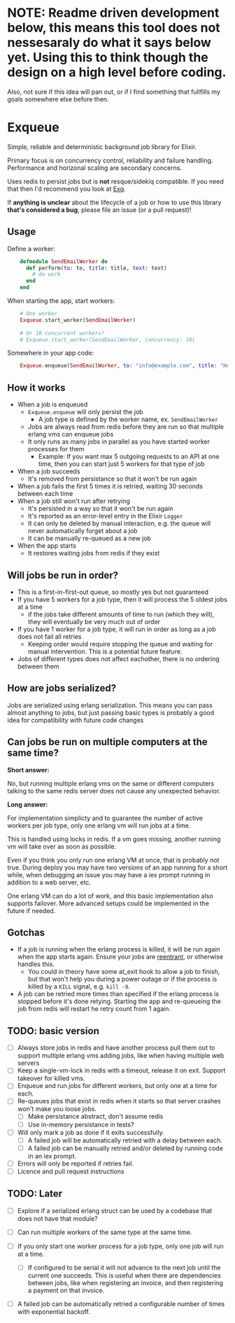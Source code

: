 # NOTE: Readme driven development below, this means this tool does not nessesaraly do what it says below yet. Using this to think though the design on a high level before coding.

Also, not sure if this idea will pan out, or if I find something that fullfills my goals somewhere else before then.

Exqueue
=======

Simple, reliable and deterministic background job library for Elixir.

Primary focus is on concurrency control, reliability and failure handling. Performance and horizonal scaling are secondary concerns.

Uses redis to persist jobs but is **not** resque/sidekiq compatible. If you need that then I'd recommend you look at [Exq](https://github.com/akira/exq).

If **anything is unclear** about the lifecycle of a job or how to use this library **that's considered a bug**, please file an issue (or a pull request)!

## Usage

Define a worker:

```elixir
    defmodule SendEmailWorker do
      def perform(to: to, title: title, text: text)
        # do work
      end
    end
```

When starting the app, start workers:

```elixir
    # One worker
    Exqueue.start_worker(SendEmailWorker)
    
    # Or 10 concurrent workers?
    # Exqueue.start_worker(SendEmailWorker, concurrency: 10)
```

Somewhere in your app code:

```elixir    
    Exqueue.enqueue(SendEmailWorker, to: "info@example.com", title: "Hello", text: "Hello, there!")
```

## How it works

* When a job is enqueued
  - `Exqueue.enqueue` will only persist the job
    - A job type is defined by the worker name, ex. `SendEmailWorker`
  - Jobs are always read from redis before they are run so that multiple erlang vms can enqueue jobs
  - It only runs as many jobs in parallel as you have started worker processes for them
    - Example: If you want max 5 outgoing requests to an API at one time, then you can start just 5 workers for that type of job
* When a job succeeds
  - It's removed from persistance so that it won't be run again
* When a job fails the first 5 times it is retried, waiting 30 seconds between each time
* When a job still won't run after retrying
  - It's persisted in a way so that it won't be run again
  - It's reported as an error-level entry in the Elixir `Logger`
  - It can only be deleted by manual interaction, e.g. the queue will never automatically forget about a job
  - It can be manually re-queued as a new job
* When the app starts
  - It restores waiting jobs from redis if they exist

## Will jobs be run in order?

* This is a first-in-first-out queue, so mostly yes but not guaranteed
* If you have 5 workers for a job type, then it will process the 5 oldest jobs at a time
  - if the jobs take different amounts of time to run (which they will), they will eventually be very much out of order
* If you have 1 worker for a job type, it will run in order as long as a job does not fail all retries
  - Keeping order would require stopping the queue and waiting for manual intervention. This is a potential future feature.
* Jobs of different types does not affect eachother, there is no ordering between them

## How are jobs serialized?

Jobs are serialized using erlang serialization. This means you can pass almost anything to jobs, but just passing basic types is probably a good idea for compatibility with future code changes

## Can jobs be run on multiple computers at the same time?

**Short answer:**

No, but running multiple erlang vms on the same or different computers talking to the same redis server does not cause any unexpected behavior.

**Long answer:**

For implementation simplicty and to guarantee the number of active workers per job type, only one erlang vm will run jobs at a time.

This is handled using locks in redis. If a vm goes missing, another running vm will take over as soon as possible.

Even if you think you only run one erlang VM at once, that is probably not true. During deploy you may have two versions of an app running for a short while, when debugging an issue you may have a iex prompt running in addition to a web server, etc.

One erlang VM can do a lot of work, and this basic implementation also supports failover. More advanced setups could be implemented in the future if needed.

## Gotchas

* If a job is running when the erlang process is killed, it will be run again when the app starts again. Ensure your jobs are [reentrant](https://en.wikipedia.org/wiki/Reentrancy_(computing)), or otherwise handles this.
  - You could in theory have some at\_exit hook to allow a job to finish, but that won't help you during a power outage or if the process is killed by a `KILL` signal, e.g. `kill -9`.
* A job can be retried more times than specified if the erlang process is stopped before it's done retying. Starting the app and re-queueing the job from redis will restart he retry count from 1 again.

## TODO: basic version

* [ ] Always store jobs in redis and have another process pull them out to support multiple erlang vms adding jobs, like when having multiple web servers
* [ ] Keep a single-vm-lock in redis with a timeout, release it on exit. Support takeover for killed vms.
* [ ] Enqueue and run jobs for different workers, but only one at a time for each.
* [ ] Re-queues jobs that exist in redis when it starts so that server crashes won't make you loose jobs.
  - [ ] Make persistance abstract, don't assume redis
  - [ ] Use in-memory persistance in tests?
* [ ] Will only mark a job as done if it exits successfully.
  - [ ] A failed job will be automatically retried with a delay between each.
  - [ ] A failed job can be manually retried and/or deleted by running code in an iex prompt.
* [ ] Errors will only be reported if retries fail.
* [ ] Licence and pull request instructions

## TODO: Later

* [ ] Explore if a serialized erlang struct can be used by a codebase that does not have that module?
* [ ] Can run multiple workers of the same type at the same time.
* [ ] If you only start one worker process for a job type, only one job will run at a time.
  - [ ] If configured to be serial it will not advance to the next job until the current one succeeds. This is useful when there are dependencies between jobs, like when registering an invoice, and then registering a payment on that invoice.
* [ ] A failed job can be automatically retried a configurable number of times with exponential backoff.

